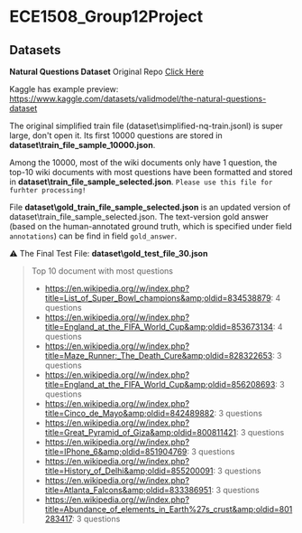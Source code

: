 # ECE1508_Group12Project

## Datasets
**Natural Questions Dataset** Original Repo [Click Here](https://github.com/google-research-datasets/natural-questions)

Kaggle has example preview: https://www.kaggle.com/datasets/validmodel/the-natural-questions-dataset

The original simplified train file (dataset\simplified-nq-train.jsonl) is super large, don't open it. Its first 10000 questions are stored in **dataset\train_file_sample_10000.json**.

Among the 10000, most of the wiki documents only have 1 question, the top-10 wiki documents with most questions have been formatted and stored in **dataset\train_file_sample_selected.json**. `Please use this file for furhter processing!`

File **dataset\gold_train_file_sample_selected.json** is an updated version of dataset\train_file_sample_selected.json. The text-version gold answer (based on the human-annotated ground truth, which is specified under field `annotations`) can be find in field `gold_answer`.

⚠️ The Final Test File: **dataset\gold_test_file_30.json**

> Top 10 document with most questions
> - https://en.wikipedia.org//w/index.php?title=List_of_Super_Bowl_champions&amp;oldid=834538879: 4 questions
> - https://en.wikipedia.org//w/index.php?title=England_at_the_FIFA_World_Cup&amp;oldid=853673134: 4 questions
> - https://en.wikipedia.org//w/index.php?title=Maze_Runner:_The_Death_Cure&amp;oldid=828322653: 3 questions
> - https://en.wikipedia.org//w/index.php?title=England_at_the_FIFA_World_Cup&amp;oldid=856208693: 3 questions
> - https://en.wikipedia.org//w/index.php?title=Cinco_de_Mayo&amp;oldid=842489882: 3 questions
> - https://en.wikipedia.org//w/index.php?title=Great_Pyramid_of_Giza&amp;oldid=800811421: 3 questions
> - https://en.wikipedia.org//w/index.php?title=IPhone_6&amp;oldid=851904769: 3 questions
> - https://en.wikipedia.org//w/index.php?title=History_of_Delhi&amp;oldid=855200091: 3 questions
> - https://en.wikipedia.org//w/index.php?title=Atlanta_Falcons&amp;oldid=833386951: 3 questions
> - https://en.wikipedia.org//w/index.php?title=Abundance_of_elements_in_Earth%27s_crust&amp;oldid=801283417: 3 questions
